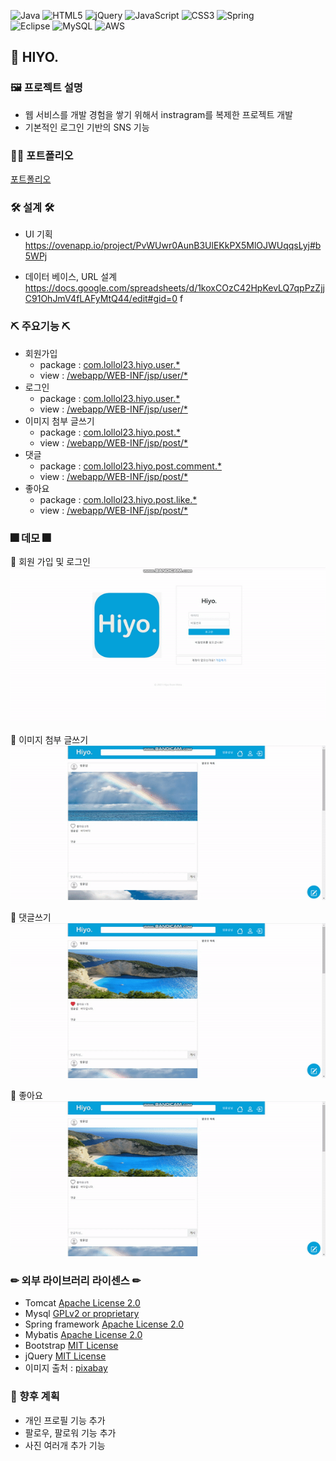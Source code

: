 ![Java](https://img.shields.io/badge/java-%23ED8B00.svg?style=for-the-badge&logo=java&logoColor=white)
![HTML5](https://img.shields.io/badge/html5-%23E34F26.svg?style=for-the-badge&logo=html5&logoColor=white)
![jQuery](https://img.shields.io/badge/jquery-%230769AD.svg?style=for-the-badge&logo=jquery&logoColor=white)
![JavaScript](https://img.shields.io/badge/javascript-%23323330.svg?style=for-the-badge&logo=javascript&logoColor=%23F7DF1E)
![CSS3](https://img.shields.io/badge/css3-%231572B6.svg?style=for-the-badge&logo=css3&logoColor=white)
![Spring](https://img.shields.io/badge/spring-%236DB33F.svg?style=for-the-badge&logo=spring&logoColor=white)  
![Eclipse](https://img.shields.io/badge/Eclipse-FE7A16.svg?style=for-the-badge&logo=Eclipse&logoColor=white)
![MySQL](https://img.shields.io/badge/mysql-%2300f.svg?style=for-the-badge&logo=mysql&logoColor=white)
![AWS](https://img.shields.io/badge/AWS-%23FF9900.svg?style=for-the-badge&logo=amazon-aws&logoColor=white)

## 📢 HIYO.

### 🖼 프로젝트 설명
 * 웹 서비스를 개발 경험을 쌓기 위해서 instragram를 복제한 프로젝트 개발
 * 기본적인 로그인 기반의 SNS 기능 

### 👩‍🏫 포트폴리오 

[포트폴리오](ortfolio.pdf) 


 ### 🛠 설계 🛠
  * UI 기획  
    https://ovenapp.io/project/PvWUwr0AunB3UlEKkPX5MlOJWUqqsLyj#b5WPj  

  * 데이터 베이스, URL 설계  
    https://docs.google.com/spreadsheets/d/1koxCOzC42HpKevLQ7qpPzZjjC91OhJmV4fLAFyMtQ44/edit#gid=0
f
 ### ⛏ 주요기능 ⛏
 * 회원가입
   * package : [com.lollol23.hiyo.user.*](https://github.com/lollol23/hiyo/tree/develop/src/main/java/com/lollol23/hiyo/user)
   * view : [/webapp/WEB-INF/jsp/user/*](https://github.com/lollol23/hiyo/tree/develop/src/main/webapp/WEB-INF/jsp/user)
 * 로그인
   * package : [com.lollol23.hiyo.user.*](https://github.com/lollol23/hiyo/tree/develop/src/main/java/com/lollol23/hiyo/user)
   * view : [/webapp/WEB-INF/jsp/user/*](https://github.com/lollol23/hiyo/tree/develop/src/main/webapp/WEB-INF/jsp/user)
 * 이미지 첨부 글쓰기
   * package : [com.lollol23.hiyo.post.*](https://github.com/lollol23/hiyo/tree/develop/src/main/java/com/lollol23/hiyo/post)
   * view : [/webapp/WEB-INF/jsp/post/*](https://github.com/lollol23/hiyo/tree/develop/src/main/webapp/WEB-INF/jsp/post)
 * 댓글 
   * package : [com.lollol23.hiyo.post.comment.*](https://github.com/lollol23/hiyo/tree/develop/src/main/java/com/lollol23/hiyo/post/comment)
   * view : [/webapp/WEB-INF/jsp/post/*](https://github.com/lollol23/hiyo/tree/develop/src/main/webapp/WEB-INF/jsp/post)
 * 좋아요
   * package : [com.lollol23.hiyo.post.like.*](https://github.com/lollol23/hiyo/tree/develop/src/main/java/com/lollol23/hiyo/post/like)
   * view : [/webapp/WEB-INF/jsp/post/*](https://github.com/lollol23/hiyo/tree/develop/src/main/webapp/WEB-INF/jsp/post)

### 🎆 데모 🎆

 💎 회원 가입 및 로그인 
 ![user](demogif/user.gif)

 💎 이미지 첨부 글쓰기
 ![user](demogif/post.gif)

  💎 댓글쓰기
 ![user](demogif/comment.gif)

  💎 좋아요
 ![user](demogif/like.gif)

### ✏ 외부 라이브러리 라이센스 ✏ 

* Tomcat [Apache License 2.0](https://www.apache.org/licenses/LICENSE-2.0) 
* Mysql [GPLv2 or proprietary](https://www.gnu.org/licenses/gpl-3.0.html)
* Spring framework [Apache License 2.0](https://www.apache.org/licenses/LICENSE-2.0)  
* Mybatis [Apache License 2.0](https://www.apache.org/licenses/LICENSE-2.0)
* Bootstrap [MIT License](https://opensource.org/licenses/MIT)
* jQuery [MIT License](https://opensource.org/licenses/MIT)
* 이미지 출처 : [pixabay](https://pixabay.com/ko/)

### 🎁 향후 계획
 * 개인 프로필 기능 추가 
 * 팔로우, 팔로워 기능 추가 
 * 사진 여러개 추가 기능
